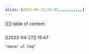 ```yaml
---
alias: [2022-04-27,15:47,,,,,,,,,,,]
---
```

[[]]
table of content
```toc
```

[[2022-04-27]] 15:47

```query
"mazar ul haq"
```